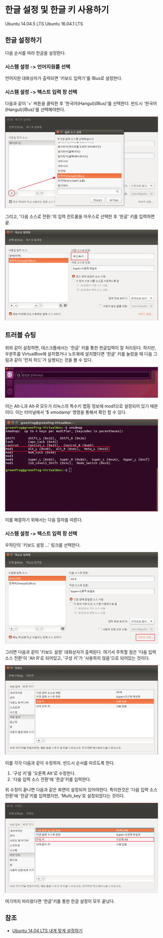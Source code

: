 # 한글 설정 및 한글 키 사용하기

Ubuntu 14.04.5 LTS
Ubuntu 16.04.1 LTS

## 한글 설정하기

다음 순서를 따라 한글을 설정한다. 

### 시스템 설정 -> 언어지원를 선택

언어지원 대화상자가 출력되면 '키보드 입력기'를 IBus로 설정한다. 

### 시스템 설정 -> 텍스트 입력 창 선택

다음과 같이 '+' 버튼을 클릭한 후 '한국어(Hangul)(IBus)'를 선택한다. 반드시 '한국어(Hangul)(IBus)'를 선택해야한다.

![텍스트 입력 창](text_input_window.png)

그리고, '다음 소스로 전환:'의 입력 컨트롤을 마우스로 선택한 후 '한글' 키를 입력하면 끝.

![한글 키 설정](setting_hangul_key.png)

## 트러블 슈팅

위와 같이 설정하면, 데스크톱에서는 '한글' 키를 통한 한글입력이 잘 처리된다. 하지만, 우분투를 VirtualBox에 설치했거나 노트북에 설치했다면 '한글' 키를 눌렀을 때 다음 그림과 같이 '런처 허드'가 실행되는 것을 볼 수 있다. 

![런처 허드](execute_launcher_hud.png)

이는 Alt-L과 Alt-R 모두가 리눅스의 특수키 맵핑 정보에 mod1으로 설정되어 있기 때문이다. 이는 터미널에서 '$ xmodamp' 명령을 통해서 확인 할 수 있다. 

![xmodmap](print_xmod_map.png)

이를 해결하기 위해서는 다음 절차를 따른다. 

### 시스템 설정 -> 텍스트 입력 창 선택

우하단의 '키보드 설정 ...' 링크를 선택한다. 

![setting keyboard](setting_keyboard.png)

그러면 다음과 같이 '키보드 설정' 대화상자가 출력된다. 여기서 주목할 점은 '다음 입력 소스 전환'이 'Alt R'로 되어있고, '구성 키'가 '사용하지 않음'으로 되어있는 것이다. 

![composer_key](composer_key.png)

이를 각각 다음과 같이 수정하자. 반드시 순서를 따르도록 한다. 

1. '구성 키'를 '오른쪽 Alt'로 수정한다.
2. '다음 입력 소스 전환'에 '한글'키를 입력한다. 

위 수정이 끝나면 다음과 같은 화면이 설정되어 있어야한다. 특이한것은 '다음 입력 소스 전환'에 '한글'키를 입력했지만, 'Multi_key'로 설정되었다는 것이다.

![the_end](the_end.png)

여기까지 따라왔다면 '한글'키를 통한 한글 설정이 모두 끝났다. 

## 참조

* [Ubuntu 14.04 LTS 내게 맞게 설정하기](http://blog.daum.net/bagjunggyu/154)